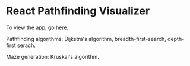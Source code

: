 # React Pathfinding Visualizer

To view the app, go [here](https://aidan-simard.github.io/Pathfinding-Visualizer/).

Pathfinding algorithms: Dijkstra's algorithm, breadth-first-search, depth-first serach.

Maze generation: Kruskal's algorithm.